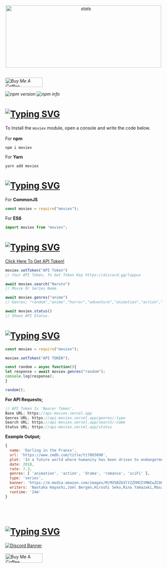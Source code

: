 <h6 align="center">
<img src="https://cdn.discordapp.com/attachments/950167988127006821/1098881241819926528/coollogo_com-292651088.png" width="500px" height="200px" alt="stats" align="center">
<h6/>

<a href="https://www.buymeacoffee.com/beykant" target="_blank"><img src="https://cdn.buymeacoffee.com/buttons/v2/default-yellow.png" width="120px" height="30px" alt="Buy Me A Coffee"></a>

![npm version](https://img.shields.io/npm/v/moviex?color=purple&label=npm%20i%20moviex&logo=npm&style=flat)
![npm info](https://img.shields.io/npm/dw/moviex?color=purple)


# [![Typing SVG](https://readme-typing-svg.herokuapp.com?font=Fira+Code&pause=1000&color=FF0000&repeat=false&width=435&lines=%E2%9D%94+How+To+Install%3F)](#)

To Install the `moviex` module, open a console and write the code below.
<br> </br>
For **npm**
```console
npm i moviex
```

For **Yarn**
```console
yarn add moviex
```

# [![Typing SVG](https://readme-typing-svg.herokuapp.com?font=Fira+Code&pause=1000&color=00EDFF&repeat=false&width=435&lines=%F0%9F%8E%AF+Describing)](#)

For **CommonJS**
```javascript
const moviex = require("moviex");
```

For **ES6**
```javascript
import moviex from "moviex";
```

# [![Typing SVG](https://readme-typing-svg.herokuapp.com?font=Fira+Code&pause=1000&color=blue&repeat=false&width=435&lines=✨+Functions)](#)

<a href="https://www.buymeacoffee.com/beykant" target="_blank">Click Here To Get API Token!</a>
```javascript
moviex.setToken("API Token")
// Your API Token, To Get Token Key https://discord.gg/luppux

await moviex.search("Naruto") 
// Movie Or Series Name.

await moviex.genres("anime") 
// Genres; "random","anime","horror","adventure","animation","action","comedy" and "drama".

await moviex.status()
// Shows API Status.
```
# [![Typing SVG](https://readme-typing-svg.herokuapp.com?font=Fira+Code&pause=1000&color=blue&repeat=false&width=435&lines=🪄+Example)](#)
```js
const moviex = require("moviex");

moviex.setToken("API TOKEN");

const random = async function(){
let response = await moviex.genres("random");
console.log(response);
}

random();
```
**For API Requests;**
```javascript
// API Token Is 'Bearer Token'.
Base URL; https://api-moviex.vercel.app
Genres URL; https://api-moviex.vercel.app/genres/:type
Search URL; https://api-moviex.vercel.app/search/:name
Status URL; https://api-moviex.vercel.app/status
```

**Example Output;**
```javascript
{
  name: 'Darling in the Franxx',
  url: 'https://www.imdb.com/title/tt7865090',
  plot: 'In a future world where humanity has been driven to endangerment by giant beasts, a strike force is assembled to destroy the monsters and save the world.',
  date: 2018,
  rate: 7.3,
  genres: [ 'animation', 'action', 'drama', 'romance', 'sciFi' ],
  type: 'series',
  banner: 'https://m.media-amazon.com/images/M/MV5BZGVlY2ZhM2ItMWIwZC00YjU0LWJjNjAtZGVlNWJkM2JmZjhmXkEyXkFqcGdeQXVyMzgxODM4NjM@._V1_.jpg',
  writers: 'Naotaka Hayashi,Joel Bergen,Hiroshi Seko,Rino Yamazaki,Masahiko Ôtsuka,Atsushi Nishigori',
  runtime: '24m'
}
```


<br> <br/>
# [![Typing SVG](https://readme-typing-svg.herokuapp.com?font=Fira+Code&pause=1000&color=9D06E6&repeat=false&width=435&lines=API+Token+%26+Support+%26+Donate)](#)

[![Discord Banner](https://api.weblutions.com/discord/invite/luppux/)](https://discord.gg/luppux)
<br> </br>
<a href="https://www.buymeacoffee.com/beykant" target="_blank"><img src="https://cdn.buymeacoffee.com/buttons/v2/default-yellow.png" width="120px" height="30px" alt="Buy Me A Coffee"></a>
